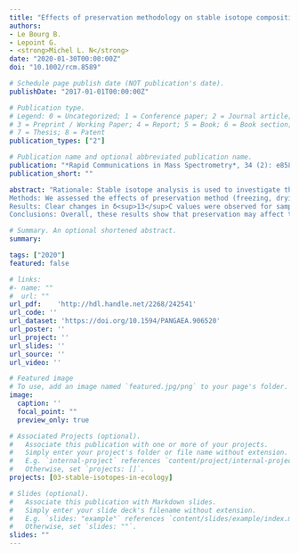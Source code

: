 ```yaml
---
title: "Effects of preservation methodology on stable isotope compositions of sea stars"
authors:
- Le Bourg B.
- Lepoint G.
- <strong>Michel L. N</strong>
date: "2020-01-30T00:00:00Z"
doi: "10.1002/rcm.8589"

# Schedule page publish date (NOT publication's date).
publishDate: "2017-01-01T00:00:00Z"

# Publication type.
# Legend: 0 = Uncategorized; 1 = Conference paper; 2 = Journal article;
# 3 = Preprint / Working Paper; 4 = Report; 5 = Book; 6 = Book section;
# 7 = Thesis; 8 = Patent
publication_types: ["2"]

# Publication name and optional abbreviated publication name.
publication: "*Rapid Communications in Mass Spectrometry*, 34 (2): e8589"
publication_short: ""

abstract: "Rationale: Stable isotope analysis is used to investigate the trophic ecology of organisms and, in order to use samples from archived collections, it is important to know whether preservation methods alter the results. This study investigates the long‐term effects of four preservation methods on isotopic compositions and isotopic niche parameters of sea stars.<br>
Methods: We assessed the effects of preservation method (freezing, drying, formaldehyde, ethanol) and duration (0, 1, 3, 6, 9, 12, 24 months) on the stable isotope ratios of carbon, nitrogen and sulfur of sea star tissues. Isotopic ratios were measured using continuous‐flow elemental analysis and isotope ratio mass spectrometry. We also monitored the evolution of commonly used ecological metrics (isotopic niche parameters) throughout the experiment.<br>
Results: Clear changes in δ<sup>13</sup>C values were observed for samples stored in formaldehyde and ethanol. None of the preservation methods had significant or consistent effects on δ<sup>15</sup>N values. Formaldehyde preservation induced a decrease in δ<sup>34</sup>S values. All these changes could be mitigated using correction factors. Isotopic niche parameters slightly changed over time when computed with δ<sup>13</sup>C and δ<sup>15</sup>N values, but inconsistent variations occurred when computed with δ<sup>13</sup>C and δ<sup>34</sup>S values.<br>
Conclusions: Overall, these results show that preservation may affect the stable isotope ratios of sea stars. Correction factors can be used to mitigate the effects of the preservation method on stable isotope ratios. Isotopic niche parameters are overall unchanged. Consequently, in most cases, museum samples are suitable for calculation of isotopic niche parameters."

# Summary. An optional shortened abstract.
summary: 

tags: ["2020"]
featured: false

# links:
#- name: ""
#  url: ""
url_pdf:	'http://hdl.handle.net/2268/242541'
url_code: ''
url_dataset: 'https://doi.org/10.1594/PANGAEA.906520'
url_poster: ''
url_project: ''
url_slides: ''
url_source: ''
url_video: ''

# Featured image
# To use, add an image named `featured.jpg/png` to your page's folder. 
image:
  caption: ''
  focal_point: ""
  preview_only: true

# Associated Projects (optional).
#   Associate this publication with one or more of your projects.
#   Simply enter your project's folder or file name without extension.
#   E.g. `internal-project` references `content/project/internal-project/index.md`.
#   Otherwise, set `projects: []`.
projects: [03-stable-isotopes-in-ecology]

# Slides (optional).
#   Associate this publication with Markdown slides.
#   Simply enter your slide deck's filename without extension.
#   E.g. `slides: "example"` references `content/slides/example/index.md`.
#   Otherwise, set `slides: ""`.
slides: ""
---
```

